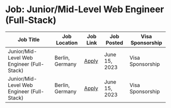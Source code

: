 # Job: Junior/Mid-Level Web Engineer (Full-Stack)

| Job Title | Job Location | Job Link | Job Posted | Visa Sponsorship |
| --- | --- | --- | --- | --- |
| Junior/Mid-Level Web Engineer (Full-Stack) | Berlin, Germany | [Apply](https://boards.eu.greenhouse.io/blinkist/jobs/4184365101) | June 15, 2023 | Visa Sponsorship |
| Junior/Mid-Level Web Engineer (Full-Stack) | Berlin, Germany | [Apply](https://boards.eu.greenhouse.io/blinkist/jobs/4184365101) | June 15, 2023 | Visa Sponsorship |
